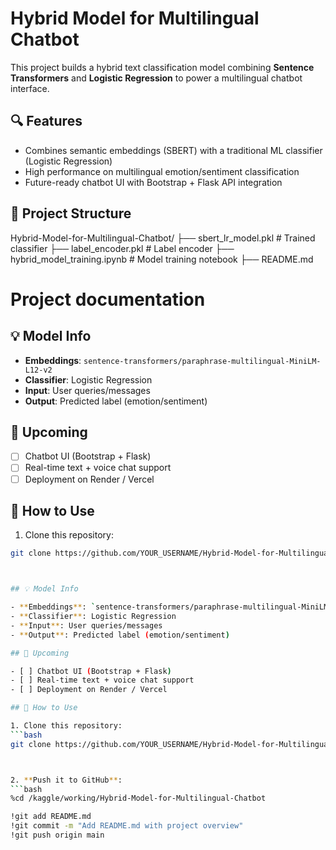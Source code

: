 # Hybrid Model for Multilingual Chatbot

This project builds a hybrid text classification model combining **Sentence Transformers** and **Logistic Regression** to power a multilingual chatbot interface.

## 🔍 Features

- Combines semantic embeddings (SBERT) with a traditional ML classifier (Logistic Regression)
- High performance on multilingual emotion/sentiment classification
- Future-ready chatbot UI with Bootstrap + Flask API integration

## 📁 Project Structure

Hybrid-Model-for-Multilingual-Chatbot/ ├── sbert_lr_model.pkl # Trained classifier ├── label_encoder.pkl # Label encoder ├── hybrid_model_training.ipynb # Model training notebook ├── README.md 

# Project documentation


## 💡 Model Info

- **Embeddings**: `sentence-transformers/paraphrase-multilingual-MiniLM-L12-v2`
- **Classifier**: Logistic Regression
- **Input**: User queries/messages
- **Output**: Predicted label (emotion/sentiment)

## 🚀 Upcoming

- [ ] Chatbot UI (Bootstrap + Flask)
- [ ] Real-time text + voice chat support
- [ ] Deployment on Render / Vercel

## 📌 How to Use

1. Clone this repository:
```bash
git clone https://github.com/YOUR_USERNAME/Hybrid-Model-for-Multilingual-Chatbot.git



## 💡 Model Info

- **Embeddings**: `sentence-transformers/paraphrase-multilingual-MiniLM-L12-v2`
- **Classifier**: Logistic Regression
- **Input**: User queries/messages
- **Output**: Predicted label (emotion/sentiment)

## 🚀 Upcoming

- [ ] Chatbot UI (Bootstrap + Flask)
- [ ] Real-time text + voice chat support
- [ ] Deployment on Render / Vercel

## 📌 How to Use

1. Clone this repository:
```bash
git clone https://github.com/YOUR_USERNAME/Hybrid-Model-for-Multilingual-Chatbot.git



2. **Push it to GitHub**:
```bash
%cd /kaggle/working/Hybrid-Model-for-Multilingual-Chatbot

!git add README.md
!git commit -m "Add README.md with project overview"
!git push origin main

